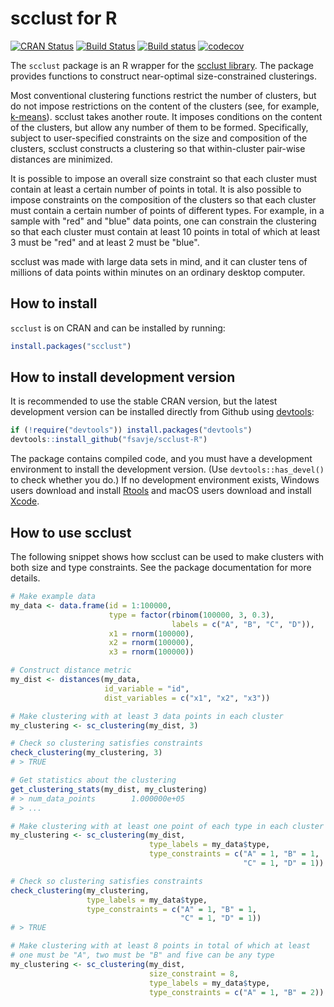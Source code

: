 # scclust for R

[![CRAN Status](https://www.r-pkg.org/badges/version/scclust)](https://cran.r-project.org/package=scclust)
[![Build Status](https://travis-ci.org/fsavje/scclust-R.svg?branch=master)](https://travis-ci.org/fsavje/scclust-R)
[![Build status](https://ci.appveyor.com/api/projects/status/27c35hhx7vpigs7k/branch/master?svg=true)](https://ci.appveyor.com/project/fsavje/scclust-r/branch/master)
[![codecov](https://codecov.io/gh/fsavje/scclust-R/branch/master/graph/badge.svg)](https://codecov.io/gh/fsavje/scclust-R)

The `scclust` package is an R wrapper for the [scclust library](https://github.com/fsavje/scclust). The package provides functions to construct near-optimal size-constrained clusterings.

Most conventional clustering functions restrict the number of clusters, but do not impose restrictions on the content of the clusters (see, for example, [k-means](https://en.wikipedia.org/wiki/K-means_clustering)). scclust takes another route. It imposes conditions on the content of the clusters, but allow any number of them to be formed. Specifically, subject to user-specified constraints on the size and composition of the clusters, scclust constructs a clustering so that within-cluster pair-wise distances are minimized.

It is possible to impose an overall size constraint so that each cluster must contain at least a certain number of points in total. It is also possible to impose constraints on the composition of the clusters so that each cluster must contain a certain number of points of different types. For example, in a sample with "red" and "blue" data points, one can constrain the clustering so that each cluster must contain at least 10 points in total of which at least 3 must be "red" and at least 2 must be "blue".

scclust was made with large data sets in mind, and it can cluster tens of millions of data points within minutes on an ordinary desktop computer. 


## How to install

`scclust` is on CRAN and can be installed by running:

```R
install.packages("scclust")
```


## How to install development version

It is recommended to use the stable CRAN version, but the latest development version can be installed directly from Github using [devtools](https://github.com/hadley/devtools):

```R
if (!require("devtools")) install.packages("devtools")
devtools::install_github("fsavje/scclust-R")
```

The package contains compiled code, and you must have a development environment to install the development version. (Use `devtools::has_devel()` to check whether you do.) If no development environment exists, Windows users download and install [Rtools](https://cran.r-project.org/bin/windows/Rtools/) and macOS users download and install [Xcode](https://itunes.apple.com/us/app/xcode/id497799835).


## How to use scclust

The following snippet shows how scclust can be used to make clusters with both size and type constraints. See the package documentation for more details. 

```R
# Make example data
my_data <- data.frame(id = 1:100000,
                      type = factor(rbinom(100000, 3, 0.3),
                                    labels = c("A", "B", "C", "D")),
                      x1 = rnorm(100000),
                      x2 = rnorm(100000),
                      x3 = rnorm(100000))

# Construct distance metric
my_dist <- distances(my_data,
                     id_variable = "id",
                     dist_variables = c("x1", "x2", "x3"))

# Make clustering with at least 3 data points in each cluster
my_clustering <- sc_clustering(my_dist, 3)

# Check so clustering satisfies constraints
check_clustering(my_clustering, 3)
# > TRUE

# Get statistics about the clustering
get_clustering_stats(my_dist, my_clustering)
# > num_data_points        1.000000e+05
# > ...

# Make clustering with at least one point of each type in each cluster
my_clustering <- sc_clustering(my_dist,
                               type_labels = my_data$type,
                               type_constraints = c("A" = 1, "B" = 1,
                                                    "C" = 1, "D" = 1))

# Check so clustering satisfies constraints
check_clustering(my_clustering,
                 type_labels = my_data$type,
                 type_constraints = c("A" = 1, "B" = 1,
                                      "C" = 1, "D" = 1))
# > TRUE

# Make clustering with at least 8 points in total of which at least
# one must be "A", two must be "B" and five can be any type
my_clustering <- sc_clustering(my_dist,
                               size_constraint = 8,
                               type_labels = my_data$type,
                               type_constraints = c("A" = 1, "B" = 2))
```
